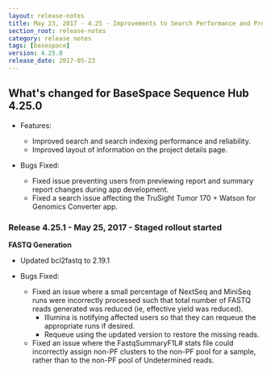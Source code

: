 ```yaml
---
layout: release-notes
title: May 23, 2017 - 4.25 - Improvements to Search Performance and Project Details Page
section_root: release-notes
category: release notes
tags: [basespace]
version: 4.25.0
release_date: 2017-05-23
---
```


## What's changed for BaseSpace Sequence Hub 4.25.0

- Features:
	- Improved search and search indexing performance and reliability.
	- Improved layout of information on the project details page.
	
- Bugs Fixed:
	- Fixed issue preventing users from previewing report and summary report changes during app development.
	- Fixed a search issue affecting the TruSight Tumor 170 + Watson for Genomics Converter app.
	

### Release 4.25.1 - May 25, 2017 - Staged rollout started

**FASTQ Generation**

- Updated bcl2fastq to 2.19.1

- Bugs Fixed:
	- Fixed an issue where a small percentage of NextSeq and MiniSeq runs were incorrectly processed such that total number of FASTQ reads generated was reduced (ie, effective yield was reduced). 
		- Illumina is notifying affected users so that they can requeue the appropriate runs if desired.
		- Requeue using the updated version to restore the missing reads.	
	- Fixed an issue where the FastqSummaryF1L# stats file could incorrectly assign non-PF clusters to the non-PF pool for a sample, rather than to the non-PF pool of Undetermined reads.
